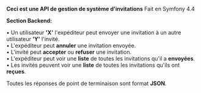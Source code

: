 **Ceci est une API de gestion de système d'invitations**
Fait en Symfony 4.4

**Section Backend:**

• Un utilisateur **'X'** l'expéditeur peut envoyer une invitation à un autre utilisateur **'Y'** l'invité.
<br>
• L'expéditeur peut **annuler** une invitation envoyée.
<br>
• L'invité peut **accepter** ou **refuser** une invitation.
<br>
• L'expéditeur peut voir une **liste** de toutes les invitations qu'il a **envoyées**.
<br>
• Les invités peuvent voir une **liste** de toutes les invitations qu'ils ont **reçues**.

Toutes les réponses de point de terminaison sont format **JSON**.